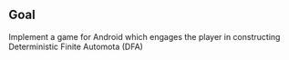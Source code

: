 ## Goal
Implement a game for Android which engages the player in constructing Deterministic Finite Automota (DFA)
